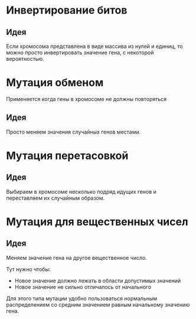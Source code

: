 # Инвертирование битов
## Идея
Если хромосома представлена в виде массива из нулей и единиц,
то можно просто инвертировать значение гена, с некоторой вероятностью.

# Мутация обменом
Применяется когда гены в хромосоме не должны повторяться
## Идея
Просто меняем значения случайных генов местами.

# Мутация перетасовкой
## Идея
Выбираем в хромосоме несколько подряд идущих генов и переставляем их
случайным образом.

# Мутация для вещественных чисел
## Идея
Меняем значение гена на другое вещественное число.

Тут нужно чтобы:
* Новое значение должно лежать в области допустимых значений
* Новое значение не сильно отличалось от начального

Для этого типа мутации удобно пользоваться нормальным распределением
со средним значением равным начальному значению гена.